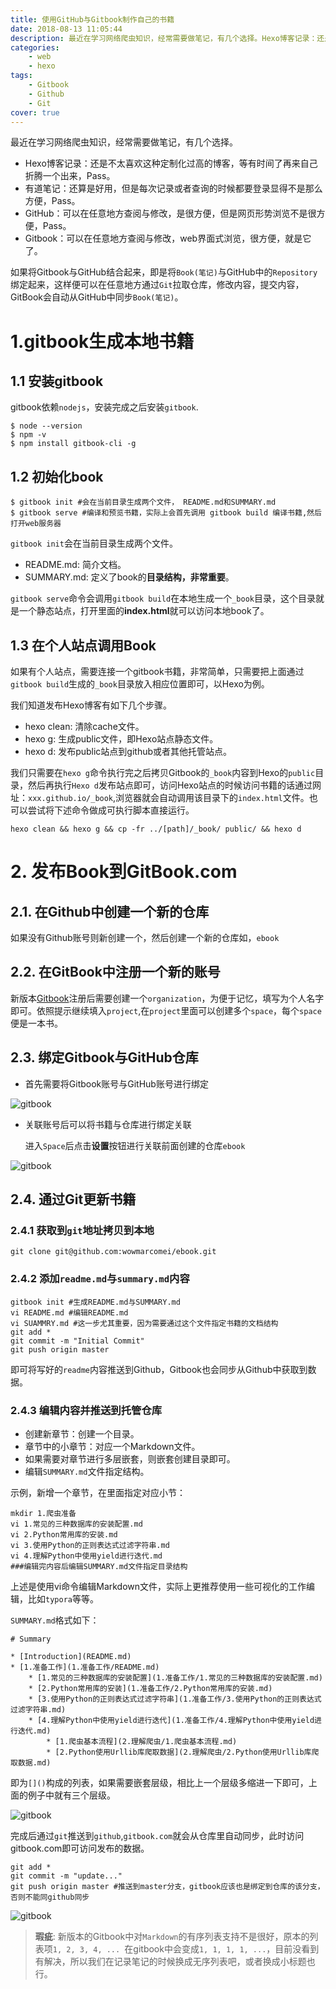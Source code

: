 ```yaml
---
title: 使用GitHub与Gitbook制作自己的书籍
date: 2018-08-13 11:05:44
description: 最近在学习网络爬虫知识，经常需要做笔记，有几个选择。Hexo博客记录：还是不太喜欢这种定制化过高的博客，等有时间了再来自己折腾一个出来，Pass。 有道笔记：还算是好用，但是每次记录或者查询的时候都要登录显得不是那么方便，Pass。 GitHub：可以在任意地方查阅与修改，是很方便，但是网页形势浏览不是很方便，Pass。 Gitbook：可以在任意地方查阅与修改，web界面式浏览，很方便，就是它了。
categories: 
	- web
	- hexo
tags:
	- Gitbook
	- Github
	- Git
cover: true
---
```


最近在学习网络爬虫知识，经常需要做笔记，有几个选择。

- Hexo博客记录：还是不太喜欢这种定制化过高的博客，等有时间了再来自己折腾一个出来，Pass。
- 有道笔记：还算是好用，但是每次记录或者查询的时候都要登录显得不是那么方便，Pass。
- GitHub：可以在任意地方查阅与修改，是很方便，但是网页形势浏览不是很方便，Pass。
- Gitbook：可以在任意地方查阅与修改，web界面式浏览，很方便，就是它了。

如果将Gitbook与GitHub结合起来，即是将`Book(笔记)`与GitHub中的`Repository`绑定起来，这样便可以在任意地方通过`Git`拉取仓库，修改内容，提交内容，GitBook会自动从GitHub中同步`Book(笔记)`。

# 1.gitbook生成本地书籍

## 1.1 安装gitbook

gitbook依赖`nodejs`，安装完成之后安装`gitbook`.

```shell
$ node --version
$ npm -v
$ npm install gitbook-cli -g
```

## 1.2 初始化book

```shell
$ gitbook init #会在当前目录生成两个文件， README.md和SUMMARY.md
$ gitbook serve #编译和预览书籍，实际上会首先调用 gitbook build 编译书籍,然后打开web服务器
```

`gitbook init`会在当前目录生成两个文件。

- README.md: 简介文档。
- SUMMARY.md: 定义了book的**目录结构，非常重要**。

`gitbook serve`命令会调用`gitbook build`在本地生成一个`_book`目录，这个目录就是一个静态站点，打开里面的**index.html**就可以访问本地book了。

## 1.3 在个人站点调用Book 

如果有个人站点，需要连接一个gitbook书籍，非常简单，只需要把上面通过`gitbook build`生成的`_book`目录放入相应位置即可，以Hexo为例。

我们知道发布Hexo博客有如下几个步骤。

- hexo clean: 清除cache文件。
- hexo g: 生成public文件，即Hexo站点静态文件。
- hexo d: 发布public站点到github或者其他托管站点。

我们只需要在`hexo g`命令执行完之后拷贝Gitbook的`_book`内容到Hexo的`public`目录，然后再执行`Hexo d`发布站点即可，访问Hexo站点的时候访问书籍的话通过网址：`xxx.github.io/_book`,浏览器就会自动调用该目录下的`index.html`文件。也可以尝试将下述命令做成可执行脚本直接运行。

```shell
hexo clean && hexo g && cp -fr ../[path]/_book/ public/ && hexo d
```

# 2. 发布Book到GitBook.com

## 2.1. 在Github中创建一个新的仓库

如果没有Github账号则新创建一个，然后创建一个新的仓库如，`ebook`

## 2.2. 在GitBook中注册一个新的账号

新版本[Gitbook](https://gitbook.com)注册后需要创建一个`organization`，为便于记忆，填写为个人名字即可。依照提示继续填入`project`,在`project`里面可以创建多个`space`，每个`space`便是一本书。

## 2.3. 绑定Gitbook与GitHub仓库

- 首先需要将Gitbook账号与GitHub账号进行绑定

![gitbook](https://cdn.jsdelivr.net/gh/meixuhong/cdn/img/Gitbook-Github.jpg)

- 关联账号后可以将书籍与仓库进行绑定关联

  进入`Space`后点击**设置**按钮进行关联前面创建的仓库`ebook`

![gitbook](https://cdn.jsdelivr.net/gh/meixuhong/cdn/img/Gitbook_integration.jpg)

## 2.4. 通过Git更新书籍

### 2.4.1 获取到`git`地址拷贝到本地

```shell
git clone git@github.com:wowmarcomei/ebook.git
```

### 2.4.2 添加`readme.md`与`summary.md`内容

```shell
gitbook init #生成README.md与SUMMARY.md
vi README.md #编辑README.md
vi SUAMMRY.md #这一步尤其重要，因为需要通过这个文件指定书籍的文档结构
git add *
git commit -m "Initial Commit"
git push origin master
```

即可将写好的`readme`内容推送到Github，Gitbook也会同步从Github中获取到数据。

### 2.4.3 编辑内容并推送到托管仓库

- 创建新章节：创建一个目录。
- 章节中的小章节：对应一个Markdown文件。
- 如果需要对章节进行多层嵌套，则嵌套创建目录即可。
- 编辑`SUMMARY.md`文件指定结构。

示例，新增一个章节，在里面指定对应小节：

```shell
mkdir 1.爬虫准备
vi 1.常见的三种数据库的安装配置.md
vi 2.Python常用库的安装.md
vi 3.使用Python的正则表达式过滤字符串.md
vi 4.理解Python中使用yield进行迭代.md
###编辑完内容后编辑SUMMARY.md文件指定目录结构
```

上述是使用vi命令编辑Markdown文件，实际上更推荐使用一些可视化的工作编辑，比如`typora`等等。

`SUMMARY.md`格式如下：

```shell
# Summary

* [Introduction](README.md)
* [1.准备工作](1.准备工作/README.md)
	* [1.常见的三种数据库的安装配置](1.准备工作/1.常见的三种数据库的安装配置.md)
	* [2.Python常用库的安装](1.准备工作/2.Python常用库的安装.md)
	* [3.使用Python的正则表达式过滤字符串](1.准备工作/3.使用Python的正则表达式过滤字符串.md)
	* [4.理解Python中使用yield进行迭代](1.准备工作/4.理解Python中使用yield进行迭代.md)
		* [1.爬虫基本流程](2.理解爬虫/1.爬虫基本流程.md)
		* [2.Python使用Urllib库爬取数据](2.理解爬虫/2.Python使用Urllib库爬取数据.md)
```

即为`[]()`构成的列表，如果需要嵌套层级，相比上一个层级多缩进一下即可，上面的例子中就有三个层级。

![gitbook](https://cdn.jsdelivr.net/gh/meixuhong/cdn/img/Gitbook-Structure.jpg)

完成后通过`git`推送到`github`,`gitbook.com`就会从仓库里自动同步，此时访问gitbook.com即可访问发布的数据。

```shell
git add *
git commit -m "update..."
git push origin master #推送到master分支，gitbook应该也是绑定到仓库的该分支，否则不能同github同步
```

![gitbook](https://cdn.jsdelivr.net/gh/meixuhong/cdn/img/Gitbook_overview.jpg)

> **瑕疵**: 新版本的Gitbook中对`Markdown`的有序列表支持不是很好，原本的列表项`1, 2, 3, 4, ... `在gitbook中会变成`1, 1, 1, 1, ...`，目前没看到有解决，所以我们在记录笔记的时候换成无序列表吧，或者换成小标题也行。